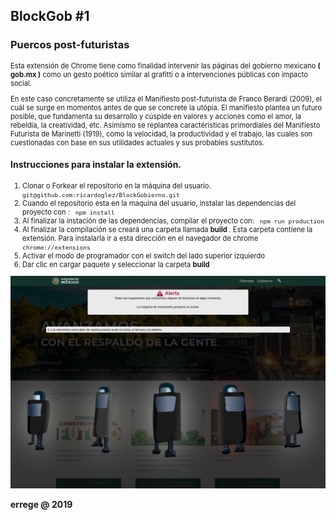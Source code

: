 <h2> BlockGob #1 </h2>
<section>
  <h3>Puercos post-futuristas</h3>
  <div style='font-size:.8em;'>  
    <p>
    Esta extensión de Chrome tiene como finalidad intervenir las páginas del gobierno mexicano <b>( gob.mx )</b> como un gesto poético similar al grafitti o a intervenciones públicas con impacto social.
    </p>
    <p>
    En este caso concretamente se utiliza el Manifiesto post-futurista de Franco Berardi (2009), el cuál se surge en momentos antes de que se concrete la utópia. El manifiesto plantea un futuro posible, que fundamenta su desarrollo y cúspide en valores y acciones como el amor, la rebeldía, la creatividad, etc. Asimísmo se replantea caractéristicas primordiales del Manifiesto Futurista de Marinetti (1919), como la velocidad, la productividad y el trabajo, las cuales son cuestionadas con base en sus utilidades actuales y sus probables sustitutos. 
    </p>
  </div>
</section>
<section>
    <h4>Instrucciones para instalar la extensión.</h4>
    <div style='font-size:.8em;'>
    <ol>
      <li>
      Clonar o Forkear el repositorio en la máquina del usuario. 
      <code> git@github.com:ricardoglez/BlockGobierno.git </code>
      </li>
      <li>
      Cuando el repositorio esta en la maquina del usuario, instalar las dependencias del proyecto con :
      <code> npm install </code>
      </li>
      <li>
        Al finalizar la instación de las dependencias, compilar el proyecto con:
        <code> npm run production </code>
      </li>
      <li>
        Al finalizar la compilación se creará una carpeta llamada <strong> build </strong>. Esta carpeta contiene la extensión. Para instalarla ir a 
        esta dirección en el navegador de chrome <code> chrome://extensions </code> 
      </li>
      <li>
        Activar el modo de programador con el switch del lado superior izquierdo   
      </li>
      <li>
        Dar clic en cargar paquete y seleccionar la carpeta <strong> build </strong>
      </li>
    </ol>
    </div>
  </section>

<img src='./src/images/www.gob.mx_ (2).png' style="max-height:'150px' width:auto;">


<strong>errege @ 2019 </strong>
